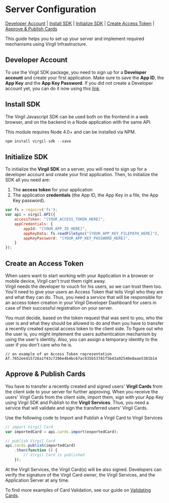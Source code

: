 # Server Configuration
[Developer Account](#head1) | [Install SDK](#head2) | [Initialize SDK](#head3) | [Create Access Token](#head4) | [Approve & Publish Cards](#head5)

This guide helps you to set up your server and implement required mechanisms using Virgil Infrastructure.

## <a name="head1"></a> Developer Account

To use the Virgil SDK package, you need to sign up for a **Developer account** and create your first application. 
Make sure to save the **App ID**, the **App Key** and the **App Key Password**. If you did not create a Developer account yet, you can do it now using this [link](https://developer.virgilsecurity.com/account/signup).

## <a name="head2"></a> Install SDK

The Virgil Javascript SDK can be used both on the frontend in a web browser, and on the backend in a Node application with the same API.

This module requires Node 4.0+ and can be installed via NPM.

```javascript
npm install virgil-sdk --save
```


## <a name="head3"></a> Initialize SDK
To initialize the **Virgil SDK** on a server, you will need to sign up for a developer account and create your first application. Then, to initialize the SDK all you need are:

1. The **access token** for your application
2. The application **credentials** (the App ID, the App Key in a file, the App Key password).

```javascript
var fs = require('fs');
var api = virgil.API({
    accessToken: "[YOUR_ACCESS_TOKEN_HERE]",
    appCredentials: {
        appId: "[YOUR_APP_ID_HERE]",
        appKeyData: fs.readFileSync("[YOUR_APP_KEY_FILEPATH_HERE]"),
        appKeyPassword: "[YOUR_APP_KEY_PASSWORD_HERE]",
    }
});
```


## <a name="head4"></a> Create an Access Token

When users want to start working with your Application in a browser or mobile device, Virgil can't trust them right away.  
Virgil needs the developer to vouch for his users, so we can trust them too. You'll need to give your users an Access Token that tells Virgil who they are and what they can do. Thus, you need a service that will be responsible for an access token creation in your Virgil Developer Dashboard for users in case of their successful registration on your server.

You must decide, based on the token request that was sent to you, who the user is and what they should be allowed to do and then you have to transfer a recently created special access token to the client side. To figure out who the user is, you might implement the users authentication mechanism by using the user's identity. Also, you can assign a temporary identity to the user if you don't care who he is.

```
// an example of an Access Token representation
AT.7652ee415726a1f43c7206e4b4bc67ac935b53781f5b43a92540e8aae5381b14
```


## <a name="head5"></a> Approve & Publish Cards

You have to transfer a recently created and signed users' **Virgil Cards** from the client side to your server for further approving. When you receive the users' Virgil Cards from the client side, import them, sign with your App Key using Virgil SDK and Publish to the **Virgil Services**. Thus, you need a service that will validate and sign the transferred users' Virgil Cards.

Use the following code to Import and Publish a Virgil Card to Virgil Services

```javascript
// import Virgil Card
var importedCard = api.cards.import(exportedCard);

// publish Virgil Card
api.cards.publish(importedCard)
    .then(function () {
        // Virgil Card is published
    });
```

At the Virgil Services, the Virgil Card(s) will be also signed. Developers can verify the signature of the Virgil Card owner, the Virgil Services, and the Application Server at any time.

To find more examples of Card Validation, see our guide on [Validating Cards](/docs/guides/virgil-key/generating-key.md).
